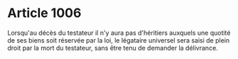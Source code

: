 # Article 1006

Lorsqu'au décès du testateur il n'y aura pas d'héritiers auxquels une quotité de ses biens soit réservée par la loi, le légataire universel sera saisi de plein droit par la mort du testateur, sans être tenu de demander la délivrance.
